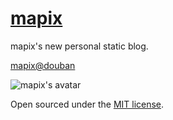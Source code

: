 # [mapix](http://mapix.me)

mapix's new personal static blog.

[mapix@douban](http://www.douban.com/people/mapix/)

![mapix's avatar](http://img3.douban.com/icon/ul52180037-21.jpg)

Open sourced under the [MIT license](LICENSE.md).

